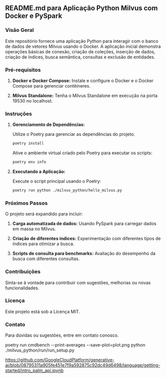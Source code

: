 ## README.md para Aplicação Python Milvus com Docker e PySpark

### Visão Geral

Este repositório fornece uma aplicação Python para interagir com o banco de dados de vetores Milvus usando o Docker. A aplicação inicial demonstra operações básicas de conexão, criação de coleções, inserção de dados, criação de índices, busca semântica, consultas e exclusão de entidades.

### Pré-requisitos

1. **Docker e Docker Compose:** Instale e configure o Docker e o Docker Compose para gerenciar contêineres.

2. **Milvus Standalone:** Tenha o Milvus Standalone em execução na porta 19530 no localhost.

### Instruções

1. **Gerenciamento de Dependências:**

   Utilize o Poetry para gerenciar as dependências do projeto.

   ```bash
   poetry install
   ```

   Ative o ambiente virtual criado pelo Poetry para executar os scripts:

   ```bash
   poetry env info
   ```

2. **Executando a Aplicação:**

   Execute o script principal usando o Poetry:

   ```bash
   poetry run python ./milvus_python/hello_milvus.py
   ```

### Próximos Passos

O projeto será expandido para incluir:

1. **Carga automatizada de dados:** Usando PySpark para carregar dados em massa no Milvus.

2. **Criação de diferentes índices:** Experimentação com diferentes tipos de índices para otimizar a busca.

3. **Scripts de consulta para benchmarks:** Avaliação do desempenho da busca com diferentes consultas.

### Contribuições

Sinta-se à vontade para contribuir com sugestões, melhorias ou novas funcionalidades.

### Licença

Este projeto está sob a Licença MIT.

### Contato

Para dúvidas ou sugestões, entre em contato conosco.

poetry run cmdbench --print-averages --save-plot=plot.png python ./milvus_python/run/run_setup.py


https://github.com/GoogleCloudPlatform/generative-ai/blob/08795311a905fe451e7f9a592875c92dc49d6498/language/getting-started/intro_palm_api.ipynb